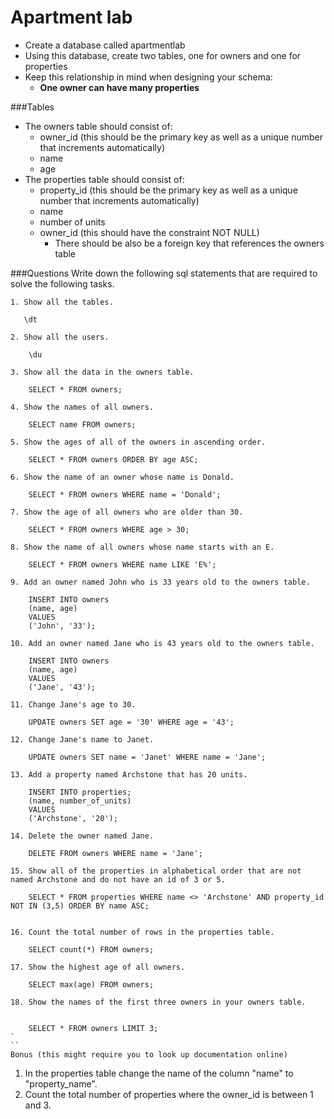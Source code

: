 # Apartment lab

- Create a database called apartmentlab 
- Using this database, create two tables, one for owners and one for properties
- Keep this relationship in mind when designing your schema:
	+ **One owner can have many properties**

###Tables

- The owners table should consist of: 
	+ owner_id (this should be the primary key as well as a unique number that increments automatically)
	+ name
	+ age
- The properties table should consist of:
	+ property_id (this should be the primary key as well as a unique number that increments automatically)
	+ name
	+ number of units
	+ owner_id (this should have the constraint NOT NULL)
		+ There should be also be a foreign key that references the owners table

###Questions
Write down the following sql statements that are required to solve the following tasks.

```    
1. Show all the tables.

   \dt
   
2. Show all the users.

	\du
	
3. Show all the data in the owners table.

 	SELECT * FROM owners; 	
 	
4. Show the names of all owners. 

 	SELECT name FROM owners;
 	
5. Show the ages of all of the owners in ascending order. 

	SELECT * FROM owners ORDER BY age ASC;
		
6. Show the name of an owner whose name is Donald. 
	
	SELECT * FROM owners WHERE name = 'Donald';
	
7. Show the age of all owners who are older than 30. 

	SELECT * FROM owners WHERE age > 30;
	
8. Show the name of all owners whose name starts with an E.

	SELECT * FROM owners WHERE name LIKE 'E%';

9. Add an owner named John who is 33 years old to the owners table.

	INSERT INTO owners
	(name, age)
	VALUES
	('John', '33');

10. Add an owner named Jane who is 43 years old to the owners table. 

	INSERT INTO owners
	(name, age)
	VALUES
	('Jane', '43');
	
11. Change Jane's age to 30. 

	UPDATE owners SET age = '30' WHERE age = '43';

12. Change Jane's name to Janet. 

	UPDATE owners SET name = 'Janet' WHERE name = 'Jane';

13. Add a property named Archstone that has 20 units. 

	INSERT INTO properties;
	(name, number_of_units)
	VALUES
	('Archstone', '20');

14. Delete the owner named Jane. 

	DELETE FROM owners WHERE name = 'Jane';

15. Show all of the properties in alphabetical order that are not named Archstone and do not have an id of 3 or 5.

	SELECT * FROM properties WHERE name <> 'Archstone' AND property_id NOT IN (3,5) ORDER BY name ASC;
	
 	
16. Count the total number of rows in the properties table.

	SELECT count(*) FROM owners;

17. Show the highest age of all owners.

	SELECT max(age) FROM owners;

18. Show the names of the first three owners in your owners table.

	
	SELECT * FROM owners LIMIT 3;
`
``
Bonus (this might require you to look up documentation online)

```
1. In the properties table change the name of the column "name" to "property_name". 
2. Count the total number of properties where the owner_id is between 1 and 3.
```
